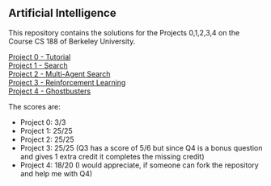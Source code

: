 ## Artificial Intelligence

This repository contains the solutions for the Projects 0,1,2,3,4 on the Course CS 188 of Berkeley University.

[Project 0 - Tutorial](https://inst.eecs.berkeley.edu/~cs188/fa23/projects/proj0/)<br>
[Project 1 - Search](https://inst.eecs.berkeley.edu/~cs188/fa23/projects/proj1/)<br>
[Project 2 - Multi-Agent Search](https://inst.eecs.berkeley.edu/~cs188/fa23/projects/proj2/)<br>
[Project 3 - Reinforcement Learning](https://inst.eecs.berkeley.edu/~cs188/fa23/projects/proj3/)<br>
[Project 4 - Ghostbusters](https://inst.eecs.berkeley.edu/~cs188/fa23/projects/proj4/)<br>

The scores are:
- Project 0: 3/3
- Project 1: 25/25
- Project 2: 25/25
- Project 3: 25/25 (Q3 has a score of 5/6 but since Q4 is a bonus question and gives 1 extra credit it completes the missing credit)
- Project 4: 18/20 (I would appreciate, if someone can fork the repository and help me with Q4)